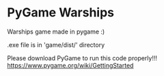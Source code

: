 # PyGame Warships

Warships game made in pygame :)

.exe file is in 'game/dist/' directory

Please download PyGame to run this code properly!!!
https://www.pygame.org/wiki/GettingStarted